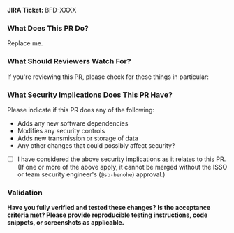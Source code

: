 <!--
You've got a Pull Request you want to submit? Awesome!
This PR template is here to help ensure you're setup for success:
  please fill it out to help ensure that your PR is complete and ready for approval.
-->

**JIRA Ticket:**
BFD-XXXX


### What Does This PR Do?
<!--
Add detailed description & discussion of changes here.
The contents of this section should be used as your commit message (unless you merge the PR via a merge commit, of course).

Please follow standard Git commit message guidelines:
* First line should be a capitalized, short (50 chars or less) summary.
* The rest of the message should be in standard Markdown format, wrapped to 72 characters.
* Describe your changes in imperative mood, e.g. "make xyzzy do frotz" instead of "[This patch] makes xyzzy do frotz" or "[I] changed xyzzy to do frotz", as if you are giving orders to the codebase to change its behavior.
* List all relevant Jira issue keys, one per line at the end of the message, per: <https://confluence.atlassian.com/jirasoftwarecloud/processing-issues-with-smart-commits-788960027.html>.

Reference: <https://git-scm.com/book/en/v2/Distributed-Git-Contributing-to-a-Project>.
-->

Replace me.

### What Should Reviewers Watch For?
<!--
Common items include:
* Is this likely to address the goals expressed in the user story?
* Are any additional documentation updates needed?
* Are there any unhandled and/or untested edge cases you can think of?
* Is user input properly sanitized & handled?
* Does this make any backwards-incompatible changes that might break end user clients?
* Can you find any bugs if you run the code locally and test it manually?
-->

If you're reviewing this PR, please check for these things in particular:
<!-- Add some items here -->

### What Security Implications Does This PR Have?

Please indicate if this PR does any of the following:  

* Adds any new software dependencies
* Modifies any security controls
* Adds new transmission or storage of data
* Any other changes that could possibly affect security? 

* [ ] I have considered the above security implications as it relates to this PR. (If one or more of the above apply, it cannot be merged without the ISSO or team security engineer's (`@sb-benohe`) approval.) 


### Validation

**Have you fully verified and tested these changes? Is the acceptance criteria met? Please provide reproducible testing instructions, code snippets, or screenshots as applicable.**
    
